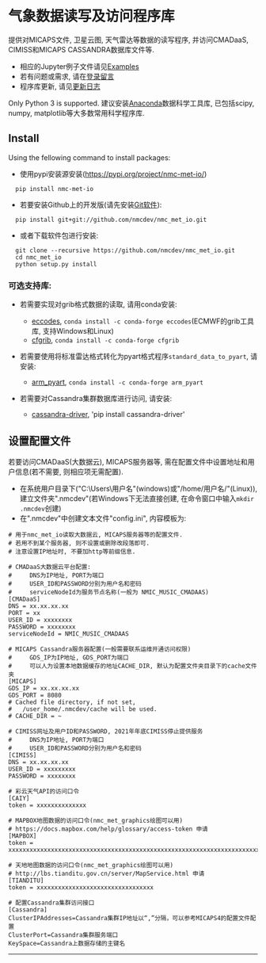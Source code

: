 # 气象数据读写及访问程序库

提供对MICAPS文件, 卫星云图, 天气雷达等数据的读写程序, 并访问CMADaaS, CIMISS和MICAPS CASSANDRA数据库文件等.

* 相应的Jupyter例子文件请见[Examples](https://nbviewer.jupyter.org/github/nmcdev/nmc_met_io/tree/master/examples/)
* 若有问题或需求, 请在[登录留言](https://github.com/nmcdev/nmc_met_io/issues)
* 程序库更新, 请见[更新日志](https://github.com/nmcdev/nmc_met_io/wiki/%E6%9B%B4%E6%96%B0%E6%97%A5%E5%BF%97)

Only Python 3 is supported.
建议安装[Anaconda](https://www.anaconda.com/products/individual)数据科学工具库,
已包括scipy, numpy, matplotlib等大多数常用科学程序库.

## Install

Using the fellowing command to install packages:

* 使用pypi安装源安装(https://pypi.org/project/nmc-met-io/)
```
  pip install nmc-met-io
```
* 若要安装Github上的开发版(请先安装[Git软件](https://git-scm.com/)):
```
  pip install git+git://github.com/nmcdev/nmc_met_io.git
```
* 或者下载软件包进行安装:
```
  git clone --recursive https://github.com/nmcdev/nmc_met_io.git
  cd nmc_met_io
  python setup.py install
```

### 可选支持库:

* 若需要实现对grib格式数据的读取, 请用conda安装:
  - [eccodes](https://software.ecmwf.int/wiki/display/ECC/ecCodes+Home), `conda install -c conda-forge eccodes`(ECMWF的grib工具库, 支持Windows和Linux)
  - [cfgrib](https://github.com/ecmwf/cfgrib), `conda install -c conda-forge cfgrib`

* 若需要使用将标准雷达格式转化为pyart格式程序`standard_data_to_pyart`, 请安装:
  - [arm_pyart](http://arm-doe.github.io/pyart/), `conda install -c conda-forge arm_pyart`

* 若需要对Cassandra集群数据库进行访问, 请安装:
  - [cassandra-driver](https://pypi.org/project/cassandra-driver/), 'pip install cassandra-driver'

## 设置配置文件
若要访问CMADaaS(大数据云), MICAPS服务器等, 需在配置文件中设置地址和用户信息(若不需要, 则相应项无需配置).

* 在系统用户目录下("C:\Users\用户名"(windows)或"/home/用户名/"(Linux)), 建立文件夹".nmcdev"(若Windows下无法直接创建, 在命令窗口中输入`mkdir .nmcdev`创建)
* 在".nmcdev"中创建文本文件"config.ini", 内容模板为:
  
```
# 用于nmc_met_io读取大数据云, MICAPS服务器等的配置文件.
# 若用不到某个服务器, 则不设置或删除改段落即可.
# 注意设置IP地址时, 不要加http等前缀信息.

# CMADaaS大数据云平台配置:
#     DNS为IP地址, PORT为端口
#     USER_ID和PASSWORD分别为用户名和密码
#     serviceNodeId为服务节点名称(一般为 NMIC_MUSIC_CMADAAS)
[CMADaaS]
DNS = xx.xx.xx.xx
PORT = xx
USER_ID = xxxxxxxx
PASSWORD = xxxxxxxx
serviceNodeId = NMIC_MUSIC_CMADAAS

# MICAPS Cassandra服务器配置(一般需要联系运维开通访问权限)
#     GDS_IP为IP地址, GDS_PORT为端口
#     可以人为设置本地数据缓存的地址CACHE_DIR, 默认为配置文件夹目录下的cache文件夹
[MICAPS]
GDS_IP = xx.xx.xx.xx
GDS_PORT = 8080
# Cached file directory, if not set,
#   /user_home/.nmcdev/cache will be used.
# CACHE_DIR = ~

# CIMISS网址及用户ID和PASSWORD, 2021年年底CIMISS停止提供服务
#     DNS为IP地址, PORT为端口
#     USER_ID和PASSWORD分别为用户名和密码
[CIMISS]
DNS = xx.xx.xx.xx
USER_ID = xxxxxxxxx
PASSWORD = xxxxxxxx

# 彩云天气API的访问口令
[CAIY]
token = xxxxxxxxxxxxxx

# MAPBOX地图数据的访问口令(nmc_met_graphics绘图可以用)
# https://docs.mapbox.com/help/glossary/access-token 申请
[MAPBOX]
token = xxxxxxxxxxxxxxxxxxxxxxxxxxxxxxxxxxxxxxxxxxxxxxxxxxxxxxxxxxxxxxxxxxxxxxxxx

# 天地地图数据的访问口令(nmc_met_graphics绘图可以用)
# http://lbs.tianditu.gov.cn/server/MapService.html 申请
[TIANDITU]
token = xxxxxxxxxxxxxxxxxxxxxxxxxxxxxxxxx

# 配置Cassandra集群访问接口
[Cassandra]
ClusterIPAddresses=Cassandra集群IP地址以“,”分隔，可以参考MICAPS4的配置文件配置
ClusterPort=Cassandra集群服务端口
KeySpace=Cassandra上数据存储的主键名

```

---
